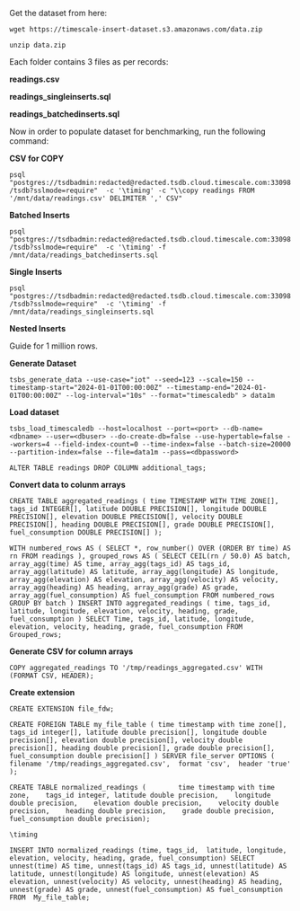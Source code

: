 Get the dataset from here:

`wget https://timescale-insert-dataset.s3.amazonaws.com/data.zip`

`unzip data.zip`

Each folder contains 3 files as per records:

**readings.csv**

**readings_singleinserts.sql** 

**readings_batchedinserts.sql**

Now in order to populate dataset for benchmarking, run the following command:

**CSV for COPY**

`psql "postgres://tsdbadmin:redacted@redacted.tsdb.cloud.timescale.com:33098/tsdb?sslmode=require"  -c '\timing' -c "\\copy readings FROM '/mnt/data/readings.csv' DELIMITER ',' CSV"`

**Batched Inserts**

`psql "postgres://tsdbadmin:redacted@redacted.tsdb.cloud.timescale.com:33098/tsdb?sslmode=require"  -c '\timing' -f /mnt/data/readings_batchedinserts.sql `

**Single Inserts**

`psql "postgres://tsdbadmin:redacted@redacted.tsdb.cloud.timescale.com:33098/tsdb?sslmode=require"  -c '\timing' -f /mnt/data/readings_singleinserts.sql`

**Nested Inserts**

Guide for 1 million rows. 

**Generate Dataset**

`tsbs_generate_data --use-case="iot" --seed=123 --scale=150 --timestamp-start="2024-01-01T00:00:00Z" --timestamp-end="2024-01-01T00:00:00Z" --log-interval="10s" --format="timescaledb" > data1m`

**Load dataset**

`tsbs_load_timescaledb --host=localhost --port=<port> --db-name=<dbname> --user=<dbuser> --do-create-db=false --use-hypertable=false --workers=4 --field-index-count=0 --time-index=false --batch-size=20000 --partition-index=false --file=data1m --pass=<dbpassword>`

`ALTER TABLE readings DROP COLUMN additional_tags;`

**Convert data to colunm arrays**

`CREATE TABLE aggregated_readings (
time TIMESTAMP WITH TIME ZONE[],
tags_id INTEGER[],
latitude DOUBLE PRECISION[],
longitude DOUBLE PRECISION[],
elevation DOUBLE PRECISION[],
velocity DOUBLE PRECISION[],
heading DOUBLE PRECISION[],
grade DOUBLE PRECISION[],
fuel_consumption DOUBLE PRECISION[]
);`

`WITH numbered_rows AS (
    SELECT
        *,
        row_number() OVER (ORDER BY time) AS rn
    FROM
        readings
),
grouped_rows AS (
    SELECT
        CEIL(rn / 50.0) AS batch,
        array_agg(time) AS time,
        array_agg(tags_id) AS tags_id,
        array_agg(latitude) AS latitude,
        array_agg(longitude) AS longitude,
        array_agg(elevation) AS elevation,
        array_agg(velocity) AS velocity,
        array_agg(heading) AS heading,
        array_agg(grade) AS grade,
        array_agg(fuel_consumption) AS fuel_consumption
    FROM
        numbered_rows
    GROUP BY
        batch
)
INSERT INTO aggregated_readings (
    time,
    tags_id,
    latitude,
    longitude,
    elevation,
    velocity,
    heading,
    grade,
    fuel_consumption
)
SELECT
    Time,
    tags_id,
    latitude,
    longitude,
    elevation,
    velocity,
    heading,
    grade,
    fuel_consumption
FROM
    Grouped_rows;
`

**Generate CSV for column arrays**

`COPY aggregated_readings TO '/tmp/readings_aggregated.csv' WITH (FORMAT CSV, HEADER);`

**Create extension**

`CREATE EXTENSION file_fdw;`

`CREATE FOREIGN TABLE my_file_table (
  time timestamp with time zone[],
  tags_id integer[],
  latitude double precision[],
  longitude double precision[],
  elevation double precision[],
  velocity double precision[],
  heading double precision[],
  grade double precision[],
  fuel_consumption double precision[]
) SERVER file_server
OPTIONS (
  filename '/tmp/readings_aggregated.csv', 
  format 'csv', 
  header 'true'
);`

`CREATE TABLE normalized_readings (        time timestamp with time zone,    tags_id integer, latitude double precision,    longitude double precision,    elevation double precision,    velocity double precision,    heading double precision,    grade double precision,    fuel_consumption double precision);`

`\timing`

`INSERT INTO normalized_readings (time, tags_id,  latitude, longitude, elevation, velocity, heading, grade, fuel_consumption)
SELECT
    unnest(time) AS time,
    unnest(tags_id) AS tags_id,
    unnest(latitude) AS latitude,
    unnest(longitude) AS longitude,
    unnest(elevation) AS elevation,
    unnest(velocity) AS velocity,
    unnest(heading) AS heading,
    unnest(grade) AS grade,
    unnest(fuel_consumption) AS fuel_consumption
FROM 
    My_file_table;`
